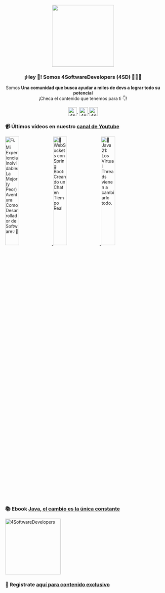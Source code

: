 <p align="center" width="300">
    <img align="center" width="200" src="https://www.4softwaredevelopers.com/assets/img/brands/icono_4SD.png" />
    <h3 align="center">¡Hey 👋! Somos 4SoftwareDevelopers (4SD) 👨🏻‍💻</h3>
 </p>
 
 <p align="center">Somos <strong>Una comunidad que busca ayudar a miles de devs a lograr todo su potencial</strong><br />¡Checa el contenido que tenemos para ti 👇!</p>
 <p align="center">
    <a href="https://youtube.com/4SoftwareDevelopers" target="blank" style='margin-right:4px'>
     <img align="center" src="https://cdn.jsdelivr.net/npm/simple-icons@3.0.1/icons/youtube.svg" alt="4SoftwareDevelopers" height="28px" width="28px" />
   </a>
   <a href="https://instagram.com/4SoftwareDevelopers" target="blank">
     <img align="center" src="https://cdn.jsdelivr.net/npm/simple-icons@3.0.1/icons/instagram.svg" alt="4SoftwareDevelopers" height="28px" width="28px" />
   </a>
   <a href="https://twitter.com/4SDevelopers" target="blank">
     <img align="center" src="https://cdn.jsdelivr.net/npm/simple-icons@3.0.1/icons/twitter.svg" alt="4SoftwareDevelopers" height="28px" width="28px" />
   </a>
 </p>
 
### 📹 Últimos vídeos en nuestro [canal de Youtube](https://youtube.com/4SoftwareDevelopers?sub_confirmation=1)

<a href='https://youtu.be/2GrHfwRzugo' target='_blank'>
    <img width='30%' src='https://img.youtube.com/vi/2GrHfwRzugo/mqdefault.jpg' alt='🔍 Mi Experiencia Inolvidable: La Mejor (y Peor) Aventura Como Desarrollador  de Software💡🎢' title='🔍 Mi Experiencia Inolvidable: La Mejor (y Peor) Aventura Como Desarrollador  de Software💡🎢' />
</a>

<a href='https://youtu.be/RtFEFElstL4' target='_blank'>
    <img width='30%' src='https://img.youtube.com/vi/RtFEFElstL4/mqdefault.jpg' alt='🚀 WebSockets con Spring Boot: Creando un Chat en Tiempo Real' title='🚀 WebSockets con Spring Boot: Creando un Chat en Tiempo Real' />
</a>

<a href='https://youtu.be/s-eodI31EpA' target='_blank'>
    <img width='30%' src='https://img.youtube.com/vi/s-eodI31EpA/mqdefault.jpg' alt='🤯 Java 21: Los Virtual Threads vienen a cambiarlo todo.' title='🤯 Java 21: Los Virtual Threads vienen a cambiarlo todo.' />
</a>
 

### 📚 Ebook [Java, el cambio es la única constante](https://ebook.4softwaredevelopers.com/)
<a href="https://ebook.4softwaredevelopers.com/" target="blank">
  <img align="center" src="https://www.4softwaredevelopers.com/assets/img/illustrations/Portada_Java.jpg" alt="4SoftwareDevelopers" width="180px" />
</a>

### 🔐 Registrate [aquí para contenido exclusivo](https://www.subscribepage.com/kit4sd)
 
 